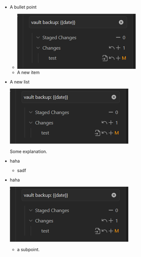 - A bullet point
	- ![Pasted image 20240905140005](_attachments/Pasted%20image%2020240905140005.png)
	- A new item
- A new list
    
    ![Pasted image 20240905140005](_attachments/Pasted%20image%2020240905140005.png)
    
    Some explanation. 
- haha
    - sadf
- haha
    
    ![Pasted image 20240905140005](_attachments/Pasted%20image%2020240905140005.png)
    - a subpoint. 
    
